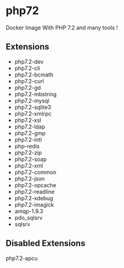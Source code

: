 # php72
Docker Image With PHP 7.2 and many tools !

## Extensions

* php7.2-dev
* php7.2-cli
* php7.2-bcmath
* php7.2-curl
* php7.2-gd
* php7.2-mbstring
* php7.2-mysql
* php7.2-sqlite3
* php7.2-xmlrpc
* php7.2-xsl
* php7.2-ldap
* php7.2-gmp
* php7.2-intl
* php-redis
* php7.2-zip
* php7.2-soap
* php7.2-xml
* php7.2-common
* php7.2-json
* php7.2-opcache
* php7.2-readline
* php7.2-xdebug
* php7.2-imagick
* amqp-1.9.3
* pdo_sqlsrv
* sqlsrv

## Disabled Extensions

php7.2-apcu
